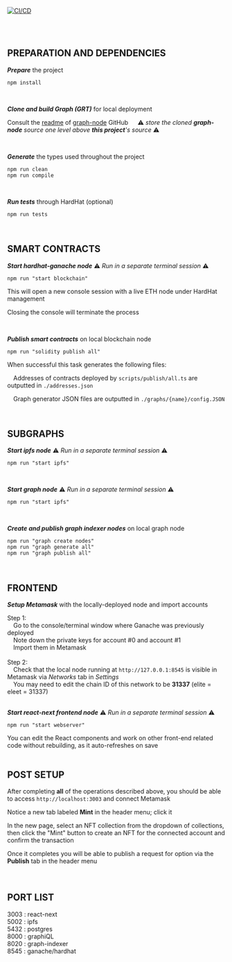 [![CI/CD](https://github.com/grasshopper47/NFTOpt/actions/workflows/ci.cd.js.yml/badge.svg?branch=main)](https://github.com/grasshopper47/NFTOpt/actions/workflows/ci.cd.js.yml)

<br>
<br>

## PREPARATION AND DEPENDENCIES<br>

**_Prepare_** the project

`npm install`<br>

<br>

**_Clone and build Graph (GRT)_** for local deployment<br>

Consult the [readme](https://github.com/graphprotocol/graph-node/blob/master/README.md) of [graph-node](https://github.com/graphprotocol/graph-node) GitHub &emsp; ⚠️ _store the cloned **graph-node** source one level above **this project**'s source_ ⚠️<br>

<br>

**_Generate_** the types used throughout the project

`npm run clean`<br>
`npm run compile`<br>

<br>

**_Run tests_** through HardHat (optional)

`npm run tests`<br>

<br>

## SMART CONTRACTS<br>

**_Start hardhat-ganache node_** ⚠️ _Run in a separate terminal session_ ⚠️

`npm run "start blockchain"`

This will open a new console session with a live ETH node under HardHat management<br>

Closing the console will terminate the process<br>

<br>

**_Publish smart contracts_** on local blockchain node

`npm run "solidity publish all"`

When successful this task generates the following files:<br>

&emsp;Addresses of contracts deployed by `scripts/publish/all.ts` are outputted in `./addresses.json`<br>

&emsp;Graph generator JSON files are outputted in `./graphs/{name}/config.JSON`<br>

<br>

## SUBGRAPHS<br>

**_Start ipfs node_** ⚠️ _Run in a separate terminal session_ ⚠️

`npm run "start ipfs"`<br>

<br>

**_Start graph node_** ⚠️ _Run in a separate terminal session_ ⚠️

`npm run "start ipfs"`<br>

<br>

**_Create and publish graph indexer nodes_** on local graph node

`npm run "graph create nodes"`<br>
`npm run "graph generate all"`<br>
`npm run "graph publish all"`<br>

<br>

## FRONTEND<br>

**_Setup Metamask_** with the locally-deployed node and import accounts

Step 1:<br>
&emsp;Go to the console/terminal window where Ganache was previously deployed<br>
&emsp;Note down the private keys for account #0 and account #1<br>
&emsp;Import them in Metamask<br>
<br>
Step 2:<br>
&emsp;Check that the local node running at `http://127.0.0.1:8545` is visible in Metamask via _Networks_ tab in _Settings_<br>
&emsp;You may need to edit the chain ID of this network to be **31337** (elite = eleet = 31337)<br>
<br>

**_Start react-next frontend node_** ⚠️ _Run in a separate terminal session_ ⚠️

`npm run "start webserver"`

You can edit the React components and work on other front-end related code without rebuilding, as it auto-refreshes on save<br>
<br>

## POST SETUP<br>

After completing **all** of the operations described above, you should be able to access `http://localhost:3003` and connect Metamask<br>

Notice a new tab labeled **Mint** in the header menu; click it<br>

In the new page, select an NFT collection from the dropdown of collections, then click the "Mint" button to create an NFT for the connected account and confirm the transaction<br>

Once it completes you will be able to publish a request for option via the **Publish** tab in the header menu<br>
<br>
<br>

## PORT LIST<br>

3003 : react-next     <br>
5002 : ipfs           <br>
5432 : postgres       <br>
8000 : graphiQL       <br>
8020 : graph-indexer  <br>
8545 : ganache/hardhat<br>
